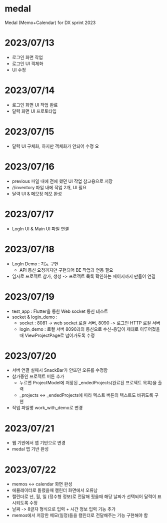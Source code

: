 # medal

Medal (Memo+Calendar) for DX sprint 2023

# 2023/07/13
- 로그인 화면 작업
- 로그인 UI 객체화
- UI 수정

# 2023/07/14
- 로그인 화면 UI 작업 완료
- 달력 화면 UI 프로토타입

# 2023/07/15
- 달력 UI 구체화, 하지만 객체화가 안되어 수정 요

# 2023/07/16
- previous 파일 내에 전에 했던 UI 작업 참고용으로 저장
- //inventory 파일 내에 작업 2개, UI 필요
- 달력 UI & 메모장 데모 완성

# 2023/07/17
- LogIn UI & Main UI 파일 연결

# 2023/07/18
- LogIn Demo : 기능 구현
    - API 통신 요청까지만 구현되어 BE 작업과 연동 필요
- 임시로 프로젝트 참가, 생성 -> 프로젝트 목록 확인하는 페이지까지 만들어 연결

# 2023/07/19
- test_app : Flutter을 통한 Web socket 통신 테스트
- socket & login_demo :
    - socket : 8081 -> web socket 로컬 서버, 8090 -> 로그인 HTTP 로컬 서버
    - login_demo : 로컬 서버 8090과의 통신으로 수신-응답이 제대로 이루어졌을때 ViewProjectPage로 넘어가도록 수정

# 2023/07/20
- 서버 연결 실패시 SnackBar가 안뜨던 오류를 수정함
- 참가중인 프로젝트 버튼 추가
    - 누르면 ProjectModel에 저장된 _endedProjects(완료된 프로젝트 목록)을 출력
    - _projects <-> _endedProjects에 따라 텍스트 버튼의 텍스트도 바뀌도록 구현
- 작업 파일명 work_with_demo로 변경

# 2023/07/21
- 웹 기반에서 앱 기반으로 변경
- medal 앱 기반 완성

# 2023/07/22
- memos <-> calendar 화면 완성 
- 에뮬레이터로 돌렸을때 캘린더 화면에서 오류남
- 캘린더로 년, 월, 일 (정수형 정보)로 전달해 줬을때 해당 날짜가 선택되어 달력이 표시되도록 수정
- 날짜 -> 8글자 형식으로 입력 + 시간 정보 입력 기능 추가
- memos에서 저장한 메모(일정)들을 캘린더로 전달해주는 기능 구현해야 함

